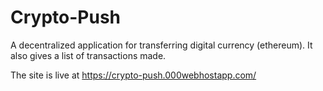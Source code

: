 # Crypto-Push
A decentralized application for transferring digital currency (ethereum).
It also gives a list of transactions made.



The site is live at https://crypto-push.000webhostapp.com/
